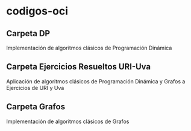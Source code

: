 # codigos-oci

## Carpeta DP
Implementación de algoritmos clásicos de Programación Dinámica

## Carpeta Ejercicios Resueltos URI-Uva
Aplicación de algoritmos clásicos de Programación Dinámica y Grafos a Ejercicios de URI y Uva

## Carpeta Grafos
Implementación de algoritmos clásicos de Grafos
